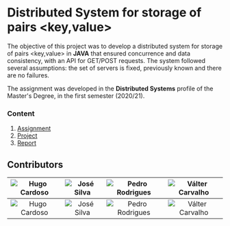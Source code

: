 # Distributed System for storage of pairs <key,value>

The objective of this project was to develop a distributed system for storage of pairs <key,value> in **JAVA** that ensured concurrence and data consistency, with an API for GET/POST requests. The system followed several assumptions: the set of servers is fixed, previously known and there are no failures.

The assignment was developed in the **Distributed Systems** profile of the Master's Degree, in the first semester (2020/21).

### Content

1. [Assignment](assignment.pdf)
2. [Project](src)
3. [Report](report.pdf)

## Contributors

![Hugo Cardoso][hugo-pic] | ![José Silva][ze-pic] | ![Pedro Rodrigues][areias-pic] | ![Válter Carvalho][valter-pic]
:---: | :---: | :---: | :---:
![Hugo Cardoso][hugo] | ![José Silva][ze] | ![Pedro Rodrigues][areias] | ![Válter Carvalho][valter]

[areias]: https://github.com/Jcc20
[areias-pic]: https://github.com/Jcc20.png?size=120
[hugo]: https://github.com/Abjiri
[hugo-pic]: https://github.com/Abjiri.png?size=120
[valter]: https://github.com/wurzy
[valter-pic]: https://github.com/wurzy.png?size=120
[ze]: https://github.com/fliper6
[ze-pic]: https://github.com/fliper6.png?size=120
